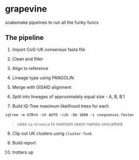 # grapevine
snakemake pipelines to run all the funky funcs


## The pipeline

1) Import CoG-UK consensus fasta file

2) Clean and filter

3) Align to reference

4) Lineage type using PANGOLIN

5) Merge with GISAID alignment

6) Split into lineages of approximately equal size - A, B, B.1

7) Build IQ-Tree maximum likelihood trees for each

```
iqtree -m GTR+G -nt AUTO -czb -bb 1000 -s <sequences.fasta>
```
> uses `iq-brownie` to maintain taxon names unscathed

8) Clip out UK clusters using `cluster-funk`

9) Build report

10) trotters up
